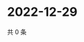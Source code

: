 # 2022-12-29

共 0 条

<!-- BEGIN WEIBO -->
<!-- 最后更新时间 Thu Dec 29 2022 03:10:35 GMT+0800 (China Standard Time) -->

<!-- END WEIBO -->
